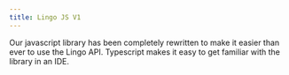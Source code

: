 ```yaml
---
title: Lingo JS V1
---
```


Our javascript library has been completely rewritten to make it easier than ever to use the Lingo API. Typescript makes it easy to get familiar with the library in an IDE.
